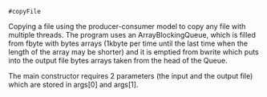 	#copyFile
Copying a file using the producer-consumer model to copy any file with multiple threads.
The program uses an ArrayBlockingQueue, which is filled from fbyte with bytes arrays (1kbyte
per time until the last time when the length of the array may be shorter) and it is emptied
from bwrite which puts into the output file bytes arrays taken from the head of the Queue.

The main constructor requires 2 parameters (the input and the output file) which are stored in
args[0] and args[1].
